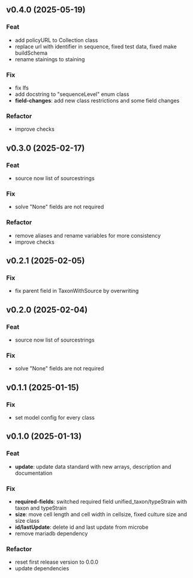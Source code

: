 ## v0.4.0 (2025-05-19)

### Feat

- add policyURL to Collection class
- replace url with identifier in sequence, fixed test data, fixed make buildSchema
- rename stainings to staining

### Fix

- fix lfs
- add docstring to "sequenceLevel" enum class
- **field-changes**: add new class restrictions and some field changes

### Refactor

- improve checks

## v0.3.0 (2025-02-17)

### Feat

- source now list of sourcestrings

### Fix

- solve "None" fields are not required

### Refactor

- remove aliases and rename variables for more consistency
- improve checks

## v0.2.1 (2025-02-05)

### Fix

- fix parent field in TaxonWithSource by overwriting

## v0.2.0 (2025-02-04)

### Feat

- source now list of sourcestrings

### Fix

- solve "None" fields are not required

## v0.1.1 (2025-01-15)

### Fix

- set model config for every class

## v0.1.0 (2025-01-13)

### Feat

- **update**: update data standard with new arrays, description and documentation

### Fix

- **required-fields**: switched required field unified_taxon/typeStrain with taxon and typeStrain
- **size**: move cell length and cell width in cellsize, fixed culture size and size class
- **id/lastUpdate**: delete id and last update from microbe
- remove mariadb dependency

### Refactor

- reset first release version to 0.0.0
- update dependencies
